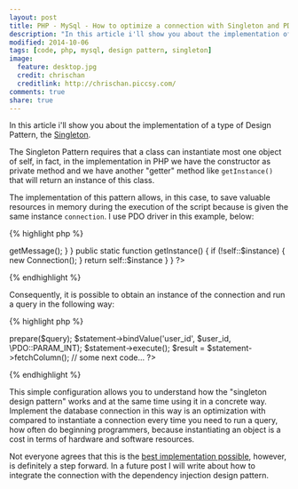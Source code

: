 ```yaml
---
layout: post
title: PHP - MySql - How to optimize a connection with Singleton and PDO
description: "In this article i'll show you about the implementation of a type of Design Pattern, the Singleton with PHP, MySql and PDO."
modified: 2014-10-06
tags: [code, php, mysql, design pattern, singleton]
image:
  feature: desktop.jpg
  credit: chrischan
  creditlink: http://chrischan.piccsy.com/
comments: true
share: true  
---
```


In this article i'll show you about the implementation of a type of Design Pattern, the [Singleton](http://en.wikipedia.org/wiki/Singleton_pattern). 

The Singleton Pattern requires that a class can instantiate most one object of self, in fact, in the implementation in PHP we have the constructor as private method and we have another "getter" method like `getInstance()` that will return an instance of this class.

The implementation of this pattern allows, in this case, to save valuable resources in memory during the execution of the script because is given the same instance `connection`. I use PDO driver in this example, below:

{% highlight php %}
<?php

class Connection {

    protected static $instance;

    private static $dsn = 'mysql:host=localhost;dbname=DBNAME';

    private static $username = 'username';

    private static $password = 'password';

    private function __construct() {
        try {
            self::$instance = new PDO(self::$dsn, self::$username, self::$password);
        } catch (PDOException $e) {
            echo "MySql Connection Error: " . $e->getMessage();
        }
    }

    public static function getInstance() {
        if (!self::$instance) {
            new Connection();
        }

        return self::$instance
    }

}

?> 
{% endhighlight %}

Consequently, it is possible to obtain an instance of the connection and run a query in the following way:

{% highlight php %}
<?php
// some previous code...
$connection = Connection::getInstance();
$query = "SELECT * FROM user WHERE id = :user_id"

$statement = $connection->prepare($query);
$statement->bindValue('user_id', $user_id, \PDO::PARAM_INT);
$statement->execute();

$result = $statement->fetchColumn();

// some next code...
?>
{% endhighlight %}

This simple configuration allows you to understand how the "singleton design pattern" works and at the same time using it in a concrete way. Implement the database connection in this way is an optimization with compared to instantiate a connection every time you need to run a query, how often do beginning programmers, because instantiating an object is a cost in terms of hardware and software resources.

Not everyone agrees that this is the [best implementation possible](http://stackoverflow.com/a/9227695/2050321), however, is definitely a step forward. In a future post I will write about how to integrate the connection with the dependency injection design pattern.

